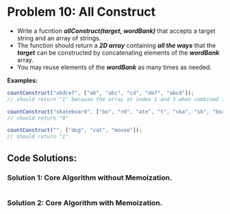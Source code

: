 # Problem 10: All Construct

- Write a fucntion **_allConstruct(target, wordBank)_** that accepts a target string and an array of strings.
- The function should return a **_2D array_** containing **_all the ways_** that the **_target_** can be constructed by concatenating elements of the **_wordBank_** array.
- You may reuse elements of the **_wordBank_** as many times as needed.

**Examples:**

```javascript
countConstruct("abdcef", ["ab", "abc", "cd", "def", "abcd"]);
// should return "1" because the array at index 1 and 3 when combined is equal to "abcdef".

countConstruct("skateboard", ["bo", "rd", "ate", "t", "ska", "sk", "boar"]);
// should return "0"

countConstruct("", ["dog", "cat", "mouse"]);
// should return "1"
```

## Code Solutions:

### Solution 1: Core Algorithm without Memoization.

```javascript

```

### Solution 2: Core Algorithm with Memoization.

```javascript

```
